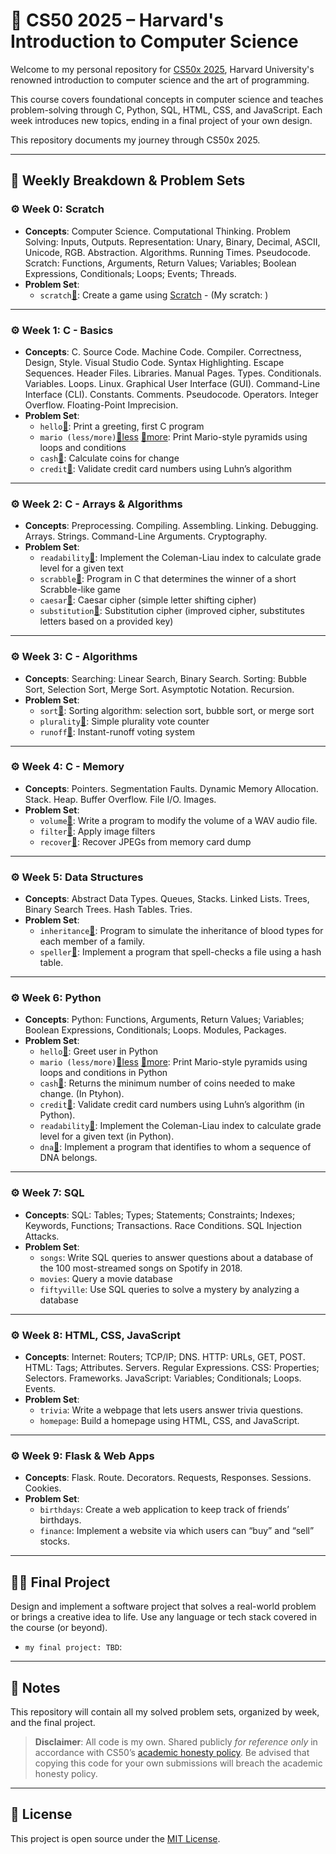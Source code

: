 # 📘 CS50 2025 – Harvard's Introduction to Computer Science

Welcome to my personal repository for [CS50x 2025](https://cs50.harvard.edu/x/), Harvard University's renowned introduction to computer science and the art of programming. 

This course covers foundational concepts in computer science and teaches problem-solving through C, Python, SQL, HTML, CSS, and JavaScript. Each week introduces new topics, ending in a final project of your own design.

This repository documents my journey through CS50x 2025.

---

## 📅 Weekly Breakdown & Problem Sets

### ⚙️ Week 0: **Scratch**
- **Concepts**: Computer Science. Computational Thinking. Problem Solving: Inputs, Outputs. Representation: Unary, Binary, Decimal, ASCII, Unicode, RGB. Abstraction. Algorithms. Running Times. Pseudocode. Scratch: Functions, Arguments, Return Values; Variables; Boolean Expressions, Conditionals; Loops; Events; Threads.
- **Problem Set**:
  - `scratch`[🔗](https://scratch.mit.edu/projects/1166590737): Create a game using [Scratch](https://scratch.mit.edu/) - (My scratch: ) 

---

### ⚙️ Week 1: **C - Basics**
- **Concepts**: C. Source Code. Machine Code. Compiler. Correctness, Design, Style. Visual Studio Code. Syntax Highlighting. Escape Sequences. Header Files. Libraries. Manual Pages. Types. Conditionals. Variables. Loops. Linux. Graphical User Interface (GUI). Command-Line Interface (CLI). Constants. Comments. Pseudocode. Operators. Integer Overflow. Floating-Point Imprecision.
- **Problem Set**:
  - `hello`[🔗](https://github.com/Encore72/CS50-2025-fullcourse/blob/main/Week%201%20C%20-%20Basics/world/hello.c): Print a greeting, first C program
  - `mario (less/more)`[🔗less](https://github.com/Encore72/CS50-2025-fullcourse/blob/main/Week%201%20C%20-%20Basics/mario-less/mario.c) [🔗more](https://github.com/Encore72/CS50-2025-fullcourse/blob/main/Week%201%20C%20-%20Basics/mario-more/mario.c): Print Mario-style pyramids using loops and conditions
  - `cash`[🔗](https://github.com/Encore72/CS50-2025-fullcourse/tree/main/Week%201%20C%20-%20Basics/cash): Calculate coins for change
  - `credit`[🔗](https://github.com/Encore72/CS50-2025-fullcourse/tree/main/Week%201%20C%20-%20Basics/credit): Validate credit card numbers using Luhn’s algorithm

---

### ⚙️ Week 2: **C - Arrays & Algorithms**
- **Concepts**: Preprocessing. Compiling. Assembling. Linking. Debugging. Arrays. Strings. Command-Line Arguments. Cryptography.
- **Problem Set**:
  - `readability`[🔗](https://github.com/Encore72/CS50-2025-fullcourse/blob/main/Week%202%20C%20-%20Arrays%20%26%20Algorithms/readability/readability.c): Implement the Coleman-Liau index to calculate grade level for a given text
  - `scrabble`[🔗](https://github.com/Encore72/CS50-2025-fullcourse/blob/main/Week%202%20C%20-%20Arrays%20%26%20Algorithms/scrabble/scrabble.c): Program in C that determines the winner of a short Scrabble-like game
  - `caesar`[🔗](https://github.com/Encore72/CS50-2025-fullcourse/blob/main/Week%202%20C%20-%20Arrays%20%26%20Algorithms/caesar/caesar.c): Caesar cipher (simple letter shifting cipher)
  - `substitution`[🔗](https://github.com/Encore72/CS50-2025-fullcourse/blob/main/Week%202%20C%20-%20Arrays%20%26%20Algorithms/substitution/substitution.c): Substitution cipher (improved cipher, substitutes letters based on a provided key)

---

### ⚙️ Week 3: **C - Algorithms**
- **Concepts**: Searching: Linear Search, Binary Search. Sorting: Bubble Sort, Selection Sort, Merge Sort. Asymptotic Notation. Recursion.
- **Problem Set**:
  - `sort`[🔗](https://github.com/Encore72/CS50-2025-fullcourse/tree/main/Week%203%20C%20-%20Algorithms/sort): Sorting algorithm: selection sort, bubble sort, or merge sort
  - `plurality`[🔗](https://github.com/Encore72/CS50-2025-fullcourse/blob/main/Week%203%20C%20-%20Algorithms/plurality/plurality.c): Simple plurality vote counter
  - `runoff`[🔗](https://github.com/Encore72/CS50-2025-fullcourse/blob/main/Week%203%20C%20-%20Algorithms/runoff/runoff.c): Instant-runoff voting system

---

### ⚙️ Week 4: **C - Memory**
- **Concepts**: Pointers. Segmentation Faults. Dynamic Memory Allocation. Stack. Heap. Buffer Overflow. File I/O. Images.
- **Problem Set**:
  - `volume`[🔗](https://github.com/Encore72/CS50-2025-fullcourse/blob/main/Week%204%20C%20-%20Memory/volume/volume.c): Write a program to modify the volume of a WAV audio file.
  - `filter`[🔗](https://github.com/Encore72/CS50-2025-fullcourse/tree/main/Week%204%20C%20-%20Memory/filter-less): Apply image filters
  - `recover`[🔗](https://github.com/Encore72/CS50-2025-fullcourse/blob/main/Week%204%20C%20-%20Memory/recover/recover.c): Recover JPEGs from memory card dump

---

### ⚙️ Week 5: **Data Structures**
- **Concepts**: Abstract Data Types. Queues, Stacks. Linked Lists. Trees, Binary Search Trees. Hash Tables. Tries.
- **Problem Set**:
  - `inheritance`[🔗](https://github.com/Encore72/CS50-2025-fullcourse/blob/main/Week%205%20C%20-%20Data%20Structures/inheritance/inheritance.c): Program to simulate the inheritance of blood types for each member of a family.
  - `speller`[🔗](https://github.com/Encore72/CS50-2025-fullcourse/tree/main/Week%205%20C%20-%20Data%20Structures/speller): Implement a program that spell-checks a file using a hash table.

---

### ⚙️ Week 6: **Python**
- **Concepts**: Python: Functions, Arguments, Return Values; Variables; Boolean Expressions, Conditionals; Loops. Modules, Packages.
- **Problem Set**:
  - `hello`[🔗](https://github.com/Encore72/CS50-2025-fullcourse/blob/main/Week%206%20Python/sentimental-hello/hello.py): Greet user in Python
  - `mario (less/more)`[🔗less](https://github.com/Encore72/CS50-2025-fullcourse/blob/main/Week%206%20Python/sentimental-mario-less/mario.py) [🔗more](https://github.com/Encore72/CS50-2025-fullcourse/blob/main/Week%206%20Python/sentimental-mario-more/mario.py): Print Mario-style pyramids using loops and conditions in Python
  - `cash`[🔗](https://github.com/Encore72/CS50-2025-fullcourse/blob/main/Week%206%20Python/sentimental-cash/cash.py):  Returns the minimum number of coins needed to make change. (In Ptyhon).
  - `credit`[🔗](https://github.com/Encore72/CS50-2025-fullcourse/blob/main/Week%206%20Python/sentimental-credit/credit.py): Validate credit card numbers using Luhn’s algorithm (in Python).
  - `readability`[🔗](https://github.com/Encore72/CS50-2025-fullcourse/blob/main/Week%206%20Python/sentimental-readability/readability.py): Implement the Coleman-Liau index to calculate grade level for a given text (in Python).
  - `dna`[🔗](https://github.com/Encore72/CS50-2025-fullcourse/tree/main/Week%206%20Python/dna): Implement a program that identifies to whom a sequence of DNA belongs.

---

### ⚙️ Week 7: **SQL**
- **Concepts**: SQL: Tables; Types; Statements; Constraints; Indexes; Keywords, Functions; Transactions. Race Conditions. SQL Injection Attacks.
- **Problem Set**:
  - `songs`: Write SQL queries to answer questions about a database of the 100 most-streamed songs on Spotify in 2018.
  - `movies`: Query a movie database
  - `fiftyville`: Use SQL queries to solve a mystery by analyzing a database

---

### ⚙️ Week 8: **HTML, CSS, JavaScript**
- **Concepts**: Internet: Routers; TCP/IP; DNS. HTTP: URLs, GET, POST. HTML: Tags; Attributes. Servers. Regular Expressions. CSS: Properties; Selectors. Frameworks. JavaScript: Variables; Conditionals; Loops. Events.
- **Problem Set**:
  - `trivia`: Write a webpage that lets users answer trivia questions.
  - `homepage`: Build a homepage using HTML, CSS, and JavaScript.

---

### ⚙️ Week 9: **Flask & Web Apps**
- **Concepts**: Flask. Route. Decorators. Requests, Responses. Sessions. Cookies.
- **Problem Set**:
  - `birthdays`: Create a web application to keep track of friends’ birthdays.
  - `finance`: Implement a website via which users can “buy” and “sell” stocks.

---

## 🧑‍💻 Final Project
Design and implement a software project that solves a real-world problem or brings a creative idea to life. Use any language or tech stack covered in the course (or beyond).
  - `my final project: TBD`:

---

## 📝 Notes
This repository will contain all my solved problem sets, organized by week, and the final project.

> **Disclaimer**: All code is my own. Shared publicly *for reference only* in accordance with CS50’s [academic honesty policy](https://cs50.harvard.edu/x/honesty/). Be advised that copying this code for your own submissions will breach the academic honesty policy.

---

## 📎 License
This project is open source under the [MIT License](LICENSE).

